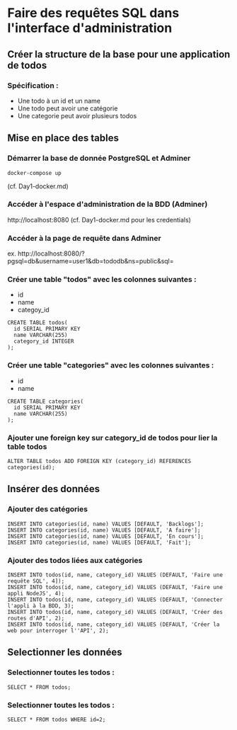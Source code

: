 # Faire des requêtes SQL dans l'interface d'administration

## Créer la structure de la base pour une application de todos

### Spécification :

- Une todo à un id et un name
- Une todo peut avoir une catégorie
- Une categorie peut avoir plusieurs todos

## Mise en place des tables

### Démarrer la base de donnée PostgreSQL et Adminer

```
docker-compose up
```
(cf. Day1-docker.md)

### Accéder à l'espace d'administration de la BDD (Adminer)

http://localhost:8080
(cf. Day1-docker.md pour les credentials)

### Accéder à la page de requête dans Adminer

ex. http://localhost:8080/?pgsql=db&username=user1&db=tododb&ns=public&sql=

### Créer une table "todos" avec les colonnes suivantes :

  - id
  - name
  - categoy_id

  ```
  CREATE TABLE todos(
    id SERIAL PRIMARY KEY
    name VARCHAR(255)
    category_id INTEGER
  );
  ```
  
### Créer une table "categories" avec les colonnes suivantes :

  - id
  - name

  ```
  CREATE TABLE categories(
    id SERIAL PRIMARY KEY
    name VARCHAR(255)
  );
  ```
  
### Ajouter une foreign key sur category_id de todos pour lier la table todos

```
ALTER TABLE todos ADD FOREIGN KEY (category_id) REFERENCES categories(id);
```

## Insérer des données

### Ajouter des catégories

```
INSERT INTO categories(id, name) VALUES [DEFAULT, 'Backlogs'];
INSERT INTO categories(id, name) VALUES [DEFAULT, 'A faire'];
INSERT INTO categories(id, name) VALUES [DEFAULT, 'En cours'];
INSERT INTO categories(id, name) VALUES [DEFAULT, 'Fait'];
```

### Ajouter des todos liées aux catégories

```
INSERT INTO todos(id, name, category_id) VALUES (DEFAULT, 'Faire une requête SQL', 4]);
INSERT INTO todos(id, name, category_id) VALUES (DEFAULT, 'Faire une appli NodeJS', 4);
INSERT INTO todos(id, name, category_id) VALUES (DEFAULT, 'Connecter l'appli à la BDD, 3);
INSERT INTO todos(id, name, category_id) VALUES (DEFAULT, 'Créer des routes d'API', 2);
INSERT INTO todos(id, name, category_id) VALUES (DEFAULT, 'Créer la web pour interroger l''API', 2);
```

## Selectionner les données

### Selectionner toutes les todos :

```
SELECT * FROM todos;
```

### Selectionner toutes les todos :

```
SELECT * FROM todos WHERE id=2;
```
